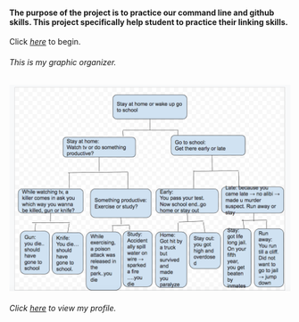 #### The purpose of the project is to practice our command line and github skills. This project specifically help student to practice their linking skills.

Click [_here_](home.md) to begin.

###### This is my graphic organizer.
![gorganizer](gorganizer/organizer.png)


###### Click [_here_](https://github.com/sarahz2476/) to view my profile.